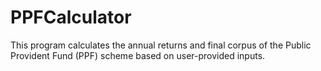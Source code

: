 # PPFCalculator
This program calculates the annual returns and final corpus of the Public Provident Fund (PPF) scheme based on user-provided inputs.
